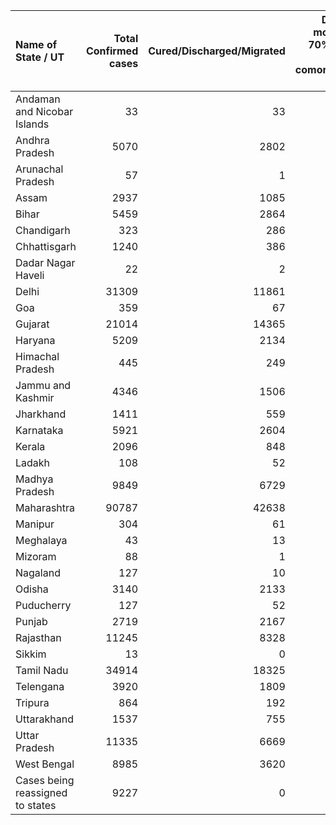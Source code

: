 | Name of State / UT               |   Total Confirmed cases |   Cured/Discharged/Migrated |   Deaths ( more than 70% cases due to comorbidities ) |
|:---------------------------------|------------------------:|----------------------------:|------------------------------------------------------:|
| Andaman and Nicobar Islands      |                      33 |                          33 |                                                     0 |
| Andhra Pradesh                   |                    5070 |                        2802 |                                                    77 |
| Arunachal Pradesh                |                      57 |                           1 |                                                     0 |
| Assam                            |                    2937 |                        1085 |                                                     4 |
| Bihar                            |                    5459 |                        2864 |                                                    32 |
| Chandigarh                       |                     323 |                         286 |                                                     5 |
| Chhattisgarh                     |                    1240 |                         386 |                                                     6 |
| Dadar Nagar Haveli               |                      22 |                           2 |                                                     0 |
| Delhi                            |                   31309 |                       11861 |                                                   905 |
| Goa                              |                     359 |                          67 |                                                     0 |
| Gujarat                          |                   21014 |                       14365 |                                                  1313 |
| Haryana                          |                    5209 |                        2134 |                                                    45 |
| Himachal Pradesh                 |                     445 |                         249 |                                                     5 |
| Jammu and Kashmir                |                    4346 |                        1506 |                                                    48 |
| Jharkhand                        |                    1411 |                         559 |                                                     8 |
| Karnataka                        |                    5921 |                        2604 |                                                    66 |
| Kerala                           |                    2096 |                         848 |                                                    16 |
| Ladakh                           |                     108 |                          52 |                                                     1 |
| Madhya Pradesh                   |                    9849 |                        6729 |                                                   420 |
| Maharashtra                      |                   90787 |                       42638 |                                                  3289 |
| Manipur                          |                     304 |                          61 |                                                     0 |
| Meghalaya                        |                      43 |                          13 |                                                     1 |
| Mizoram                          |                      88 |                           1 |                                                     0 |
| Nagaland                         |                     127 |                          10 |                                                     0 |
| Odisha                           |                    3140 |                        2133 |                                                     9 |
| Puducherry                       |                     127 |                          52 |                                                     0 |
| Punjab                           |                    2719 |                        2167 |                                                    55 |
| Rajasthan                        |                   11245 |                        8328 |                                                   255 |
| Sikkim                           |                      13 |                           0 |                                                     0 |
| Tamil Nadu                       |                   34914 |                       18325 |                                                   307 |
| Telengana                        |                    3920 |                        1809 |                                                   148 |
| Tripura                          |                     864 |                         192 |                                                     1 |
| Uttarakhand                      |                    1537 |                         755 |                                                    13 |
| Uttar Pradesh                    |                   11335 |                        6669 |                                                   301 |
| West Bengal                      |                    8985 |                        3620 |                                                   415 |
| Cases being reassigned to states |                    9227 |                           0 |                                                     0 |
